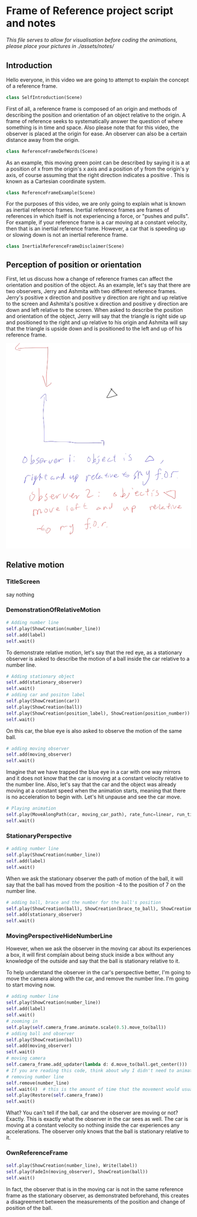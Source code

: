 # Frame of Reference project script and notes

###### This file serves to allow for visualisation before coding the animations, please place your pictures in ./assets/notes/

## Introduction

Hello everyone, in this video we are going to attempt to explain the concept of a reference frame.

```python
class SelfIntroduction(Scene)
```



First of all, a reference frame is composed of an origin and methods of describing the position and orientation of an object relative to the origin. A frame of reference seeks to systematically answer the question of where something is in time and space. Also please note that for this video, the observer is placed at the origin for ease. An observer can also be a certain distance away from the origin.

```python
class ReferenceFrameDefWords(Scene)
```



As an example, this moving green point can be described by saying it is a at a position of x from the origin's x axis and a position of y from the origin's y axis, of course assuming that the right direction indicates a positive . This is known as a Cartesian coordinate system.

```python
class ReferenceFrameExample(Scene)
```



For the purposes of this video, we are only going to explain what is known as inertial reference frames. Inertial reference frames are frames of references in which itself is not experiencing a force, or "pushes and pulls". For example, if your reference frame is a car moving at a constant velocity, then that is an inertial reference frame. However, a car that is speeding up or slowing down is not an inertial reference frame.

```python
class InertialReferenceFrameDisclaimer(Scene)
```





## Perception of position or orientation

First, let us discuss how a change of reference frames can affect the orientation and position of the object. As an example, let's say that there are two observers, Jerry and Ashmita with two different reference frames. Jerry's positive x direction and positive y direction are right and up relative to the screen and Ashmita's positive x direction and positive y direction are down and left relative to the screen. When asked to describe the position and orientation of the object, Jerry will say that the triangle is right side up and positioned to the right and up relative to his origin and Ashmita will say that the triangle is upside down and is positioned to the left and up of his reference frame.

![position and orientation](./assets/notes/orientation-and-position.png)

## Relative motion
### TitleScreen
say nothing 
### DemonstrationOfRelativeMotion
```python
# Adding number line
self.play(ShowCreation(number_line))
self.add(label)
self.wait()
```
To demonstrate relative motion, let's say that the red eye, as a stationary observer is asked to describe the motion of a ball inside the car relative to a number line.

```python
# Adding stationary object
self.add(stationary_observer)
self.wait()
# adding car and positon label
self.play(ShowCreation(car))
self.play(ShowCreation(ball))
self.play(ShowCreation(position_label), ShowCreation(position_number))
self.wait()
```



On this car, the blue eye is also asked to observe the motion of the same ball. 

```python
# adding moving observer
self.add(moving_observer)
self.wait()
```



Imagine that we have trapped the blue eye in a car with one way mirrors and it does not know that the car is moving at a constant velocity relative to the number line. Also, let's say that the car and the object was already moving at a constant speed when the animation starts, meaning that there is no acceleration to begin with. Let's hit unpause and see the car move.

 ```python
# Playing animation
self.play(MoveAlongPath(car, moving_car_path), rate_func=linear, run_time=4)
self.wait()
 ```

### StationaryPerspective

```python
# adding number line
self.play(ShowCreation(number_line))
self.add(label)
self.wait()
```

When we ask the stationary observer the path of motion of the ball, it will say that the ball has moved from the position -4 to the position of 7 on the number line. 

```python
# adding ball, brace and the number for the ball's position
self.play(ShowCreation(ball), ShowCreation(brace_to_ball), ShowCreation(ball_position))
self.add(stationary_observer)
self.wait()
```



### MovingPerspectiveHideNumberLine

However, when we ask the observer in the moving car about its experiences a box, it will first complain about being stuck inside a box without any knowledge of the outside and say that the ball is stationary relative to it. 

To help understand the observer in the car's perspective better, I'm going to move the camera along with the car, and remove the number line. I'm going to start moving now.  

```python
# adding number line
self.play(ShowCreation(number_line))
self.add(label)
self.wait()
# zooming in
self.play(self.camera_frame.animate.scale(0.5).move_to(ball))
# adding ball and observer
self.play(ShowCreation(ball))
self.add(moving_observer)
self.wait()
# moving camera
self.camera_frame.add_updater(lambda d: d.move_to(ball.get_center()))
# If you are reading this code, think about why I didn't need to animate the ball moving
# removing number line
self.remove(number_line)
self.wait(4)  # this is the amount of time that the movement would usually take
self.play(Restore(self.camera_frame))
self.wait()
```



What? You can't tell if the ball, car and the observer are moving or not? Exactly. This is exactly what the observer in the car sees as well. The car is moving at a constant velocity so nothing inside the car experiences any accelerations. The observer only knows that the ball is stationary relative to it. 

### OwnReferenceFrame

```python
self.play(ShowCreation(number_line), Write(label))
self.play(FadeIn(moving_observer), ShowCreation(ball))
self.wait()
```



In fact, the observer that is in the moving car is not in the same reference frame as the stationary observer, as demonstrated beforehand, this creates a disagreement between the measurements of the position and change of position of the ball.



